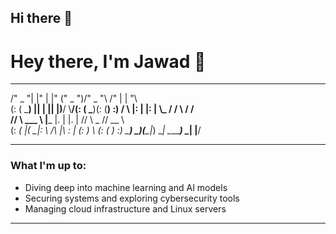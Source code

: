 ## Hi there 👋

# Hey there, I'm Jawad 👋

  _______   ___        __  ___________  ______    __    __   
 /" _   "| |"  |      |" \("     _   ")/" _  "\  /" |  | "\  
(: ( \___) ||  |      ||  |)__/  \\__/(: ( \___)(:  (__)  :) 
 \/ \      |:  |      |:  |   \\_ /    \/ \      \/      \/  
 //  \ ___  \  |___   |.  |   |.  |    //  \ _   //  __  \\  
(:   _(  _|( \_|:  \  /\  |\  \:  |   (:   _) \ (:  (  )  :) 
 \_______)  \_______)(__\_|_)  \__|    \_______) \__|  |__/  
                                                             

---

### What I'm up to:

- Diving deep into machine learning and AI models
- Securing systems and exploring cybersecurity tools
- Managing cloud infrastructure and Linux servers

---


<!--
**jawad-glitch/jawad-glitch** is a ✨ _special_ ✨ repository because its `README.md` (this file) appears on your GitHub profile.

Here are some ideas to get you started:

- 🔭 I’m currently working on ...
- 🌱 I’m currently learning ...
- 👯 I’m looking to collaborate on ...
- 🤔 I’m looking for help with ...
- 💬 Ask me about ...
- 📫 How to reach me: ...
- 😄 Pronouns: ...
- ⚡ Fun fact: ...
-->
